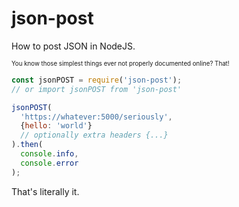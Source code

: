 # json-post
How to post JSON in NodeJS.

<sup><sub>You know those simplest things ever not properly documented online? That!</sub></sup>

```js
const jsonPOST = require('json-post');
// or import jsonPOST from 'json-post'

jsonPOST(
  'https://whatever:5000/seriously',
  {hello: 'world'}
  // optionally extra headers {...}
).then(
  console.info,
  console.error
);
```

That's literally it.
